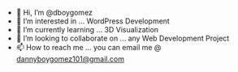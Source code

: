 - 👋 Hi, I’m @dboygomez
- 👀 I’m interested in ... WordPress Development
- 🌱 I’m currently learning ... 3D Visualization
- 💞️ I’m looking to collaborate on ... any Web Development Project
- 📫 How to reach me ... you can email me @ dannyboygomez101@gmail.com

<!---
dboygomez/dboygomez is a ✨ special ✨ repository because its `README.md` (this file) appears on your GitHub profile.
You can click the Preview link to take a look at your changes.
--->
